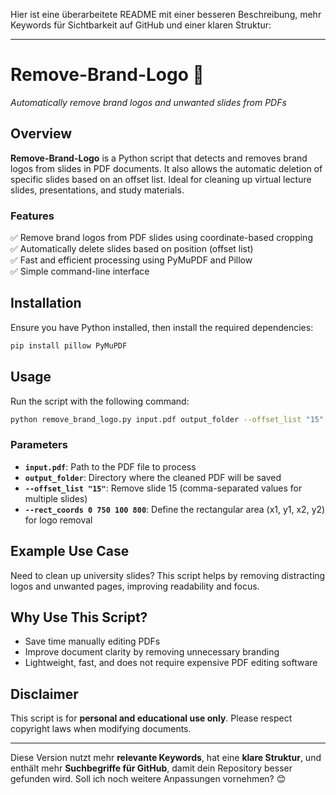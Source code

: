Hier ist eine überarbeitete README mit einer besseren Beschreibung, mehr Keywords für Sichtbarkeit auf GitHub und einer klaren Struktur:  

---

# Remove-Brand-Logo 🚀  
_Automatically remove brand logos and unwanted slides from PDFs_  

## Overview  

**Remove-Brand-Logo** is a Python script that detects and removes brand logos from slides in PDF documents. It also allows the automatic deletion of specific slides based on an offset list. Ideal for cleaning up virtual lecture slides, presentations, and study materials.  

### Features  
✅ Remove brand logos from PDF slides using coordinate-based cropping  
✅ Automatically delete slides based on position (offset list)  
✅ Fast and efficient processing using PyMuPDF and Pillow  
✅ Simple command-line interface  

## Installation  

Ensure you have Python installed, then install the required dependencies:  

```bash
pip install pillow PyMuPDF
```

## Usage  

Run the script with the following command:  

```bash
python remove_brand_logo.py input.pdf output_folder --offset_list "15" --rect_coords 0 750 100 800
```

### Parameters  
- **`input.pdf`**: Path to the PDF file to process  
- **`output_folder`**: Directory where the cleaned PDF will be saved  
- **`--offset_list "15"`**: Remove slide 15 (comma-separated values for multiple slides)  
- **`--rect_coords 0 750 100 800`**: Define the rectangular area (x1, y1, x2, y2) for logo removal  

## Example Use Case  
Need to clean up university slides? This script helps by removing distracting logos and unwanted pages, improving readability and focus.  

## Why Use This Script?  
- Save time manually editing PDFs  
- Improve document clarity by removing unnecessary branding  
- Lightweight, fast, and does not require expensive PDF editing software  

## Disclaimer  
This script is for **personal and educational use only**. Please respect copyright laws when modifying documents.  

---

Diese Version nutzt mehr **relevante Keywords**, hat eine **klare Struktur**, und enthält mehr **Suchbegriffe für GitHub**, damit dein Repository besser gefunden wird. Soll ich noch weitere Anpassungen vornehmen? 😊
